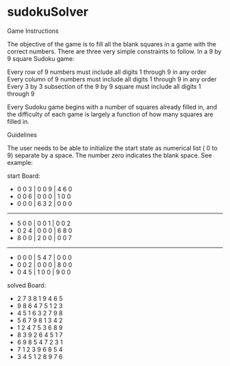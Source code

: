 # sudokuSolver
Game Instructions

The objective of the game is to fill all the blank squares in a game with the correct numbers. There are three very simple constraints to follow. In a 9 by 9 square Sudoku game:

Every row of 9 numbers must include all digits 1 through 9 in any order
Every column of 9 numbers must include all digits 1 through 9 in any order
Every 3 by 3 subsection of  the 9 by 9 square must include all digits 1 through 9

Every Sudoku game begins with a number of squares already filled in, and the difficulty of each game is largely a function of how many squares are filled in. 

  
Guidelines

The user needs to be able to initialize the start state as numerical list ( 0 to 9) separate by a space. The number zero indicates the blank space. See example: 

start Board: 

- 0 0 3 | 0 0 9 | 4 6 0
- 0 0 6 | 0 0 0 | 1 0 0
- 0 0 0 | 6 3 2 | 0 0 0
-------------------------
- 5 0 0 | 0 0 1 | 0 0 2
- 0 2 4 | 0 0 0 | 6 8 0
- 8 0 0 | 2 0 0 | 0 0 7
------------------------
- 0 0 0 | 5 4 7 | 0 0 0
- 0 0 2 | 0 0 0 | 8 0 0
- 0 4 5 | 1 0 0 | 9 0 0 

solved Board:

- 2 7 3 8 1 9 4 6 5
- 9 8 6 4 7 5 1 2 3
- 4 5 1 6 3 2 7 9 8
- 5 6 7 9 8 1 3 4 2
- 1 2 4 7 5 3 6 8 9
- 8 3 9 2 6 4 5 1 7
- 6 9 8 5 4 7 2 3 1
- 7 1 2 3 9 6 8 5 4
- 3 4 5 1 2 8 9 7 6
